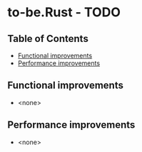 # to-be.Rust - TODO <!-- omit in toc -->

## Table of Contents <!-- omit in toc -->

- [Functional improvements](#functional-improvements)
- [Performance improvements](#performance-improvements)


## Functional improvements

* \<none>


## Performance improvements

* \<none>


<!-- ########################### end of file ########################### -->

